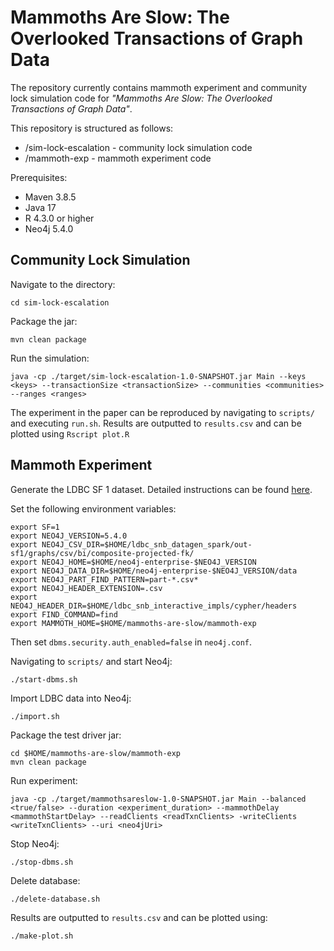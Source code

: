 # Mammoths Are Slow: The Overlooked Transactions of Graph Data

The repository currently contains mammoth experiment and community lock simulation code for _"Mammoths Are Slow: The Overlooked Transactions of Graph Data"_.

This repository is structured as follows:

* /sim-lock-escalation - community lock simulation code
* /mammoth-exp - mammoth experiment code 

Prerequisites:
* Maven 3.8.5
* Java 17
* R 4.3.0 or higher 
* Neo4j 5.4.0

## Community Lock Simulation 

Navigate to the directory:
```
cd sim-lock-escalation 
```

Package the jar:
```
mvn clean package
```
 
Run the simulation:
```
java -cp ./target/sim-lock-escalation-1.0-SNAPSHOT.jar Main --keys <keys> --transactionSize <transactionSize> --communities <communities> --ranges <ranges>
```

The experiment in the paper can be reproduced by navigating to `scripts/` and executing `run.sh`. 
Results are outputted to `results.csv` and can be plotted using `Rscript plot.R`


## Mammoth Experiment

Generate the LDBC SF 1 dataset. Detailed instructions can be found [here](https://github.com/ldbc/ldbc_snb_datagen_spark/).

Set the following environment variables:
```
export SF=1
export NEO4J_VERSION=5.4.0
export NEO4J_CSV_DIR=$HOME/ldbc_snb_datagen_spark/out-sf1/graphs/csv/bi/composite-projected-fk/
export NEO4J_HOME=$HOME/neo4j-enterprise-$NEO4J_VERSION
export NEO4J_DATA_DIR=$HOME/neo4j-enterprise-$NEO4J_VERSION/data
export NEO4J_PART_FIND_PATTERN=part-*.csv*
export NEO4J_HEADER_EXTENSION=.csv
export NEO4J_HEADER_DIR=$HOME/ldbc_snb_interactive_impls/cypher/headers
export FIND_COMMAND=find
export MAMMOTH_HOME=$HOME/mammoths-are-slow/mammoth-exp
```

Then set `dbms.security.auth_enabled=false` in `neo4j.conf`.

Navigating to `scripts/` and start Neo4j:
```
./start-dbms.sh
```

Import LDBC data into Neo4j:
```
./import.sh
```

Package the test driver jar:
```
cd $HOME/mammoths-are-slow/mammoth-exp
mvn clean package 
```

Run experiment: 
```
java -cp ./target/mammothsareslow-1.0-SNAPSHOT.jar Main --balanced <true/false> --duration <experiment_duration> --mammothDelay <mammothStartDelay> --readClients <readTxnClients> -writeClients <writeTxnClients> --uri <neo4jUri>
```

Stop Neo4j:
```
./stop-dbms.sh
```

Delete database:
```
./delete-database.sh
```

Results are outputted to `results.csv` and can be plotted using:
```
./make-plot.sh
```



